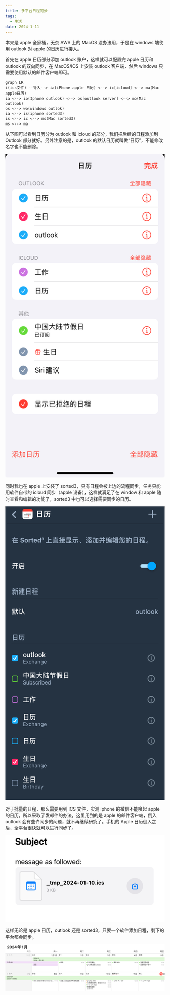 ```yaml
---
title: 多平台日程同步
tags:
  - 生活
date: 2024-1-11
---
```


本来是 apple 全家桶，无奈 AWS 上的 MacOS 没办法用，于是在 windows 端使用 outlook 对 apple 的日历进行接入。

首先在 apple 日历部分添加 outlook 账户，这样就可以配置完 apple 日历和 outlook 的双向同步，在 MacOS/IOS 上安装 outlook 客户端，然后 windows 只需要使用默认的邮件客户端即可。

<!--more-->

```mermaid
graph LR
i(ics文件) --导入--> ia(iPhone apple 日历) <--> ic[icloud] <--> ma(Mac apple日历)
ia <--> io(Iphone outlook) <--> os[outlook server] <--> mo(Mac outlook)
os <--> wo(windows outlok)
ia <--> is(iphone sorted3)
is <--> ic <--> ms(Mac sorted3)
ms <--> ma
```

从下图可以看到日历分为 outlook 和 icloud 的部分，我们把后续的日程添加到 Outlook 部分就好。另外注意的是，outlook 的默认日历就叫做“日历”，不能修改名字也不能删除。

![IMG_BED298D58B69-1](https://raw.githubusercontent.com/Xu-Hardy/image-host/master/IMG_BED298D58B69-1.jpeg)

同时我也在 apple 上安装了 sorted3，只有日程会被上边的流程同步，任务只能用软件自带的 icloud 同步（apple 设备），这样就满足了在 window 和 apple 随时查看和编辑的功能了，sorted3 中也可以选择需要同步的日历。

![image-20240111100732235](https://raw.githubusercontent.com/Xu-Hardy/image-host/master/image-20240111100732235.png)

对于批量的日程，那么需要用到 ICS 文件，实测 iphone 的微信不能唤起 apple 的日历，所以采取了发邮件的办法，这里用到的是 apple 的邮件客户端，倒入 outlook 会有些许同步的问题，就不再继续研究了。手机的 Apple 日历倒入之后，全平台很快就可以进行同步了。

![IMG_94EF88297C76-1](https://raw.githubusercontent.com/Xu-Hardy/image-host/master/IMG_94EF88297C76-1.jpeg)

这样无论是 apple 日历，outlook 还是 sorted3，只要一个软件添加日程，剩下的平台都会同步。

![](https://raw.githubusercontent.com/Xu-Hardy/image-host/master/image-20240112085234629.png)
